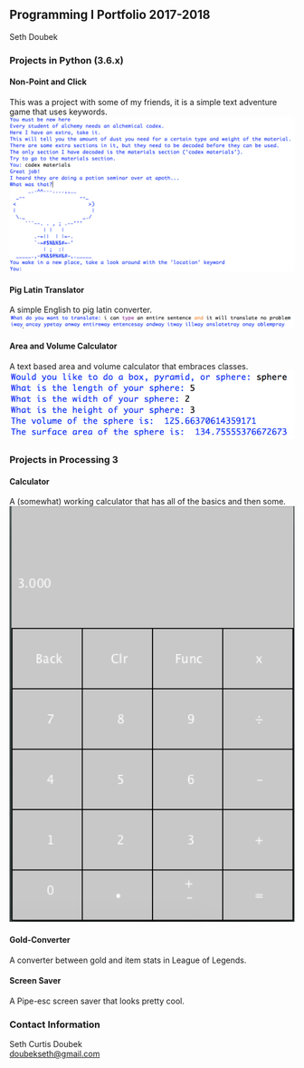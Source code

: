 ## Programming I Portfolio 2017-2018
Seth Doubek

### Projects in Python (3.6.x)
#### Non-Point and Click
This was a project with some of my friends, it is a simple text adventure game that uses keywords. 
[![Non-Point and Click](https://github.com/DoubekSeth/Programming17-18/blob/master/Images/NonPointAndClick.png)](https://github.com/DoubekSeth/NonPointAndClick)

#### Pig Latin Translator
A simple English to pig latin converter. 
[![Pig Latin Converter](https://github.com/DoubekSeth/Programming17-18/blob/master/Images/PigLatin.png)](https://github.com/DoubekSeth/PigLatin)

#### Area and Volume Calculator
A text based area and volume calculator that embraces classes. 
[![Shape Tester](https://github.com/DoubekSeth/Programming17-18/blob/master/Images/ShapeTester.png)](https://github.com/DoubekSeth/ShapeTester)

### Projects in Processing 3
#### Calculator
A (somewhat) working calculator that has all of the basics and then some.
[![Calculator](https://github.com/DoubekSeth/Programming17-18/blob/master/Images/Calculator.png)](https://github.com/DoubekSeth/Calculator)

#### Gold-Converter
A converter between gold and item stats in League of Legends.

#### Screen Saver
A Pipe-esc screen saver that looks pretty cool.


### Contact Information
Seth Curtis Doubek  
doubekseth@gmail.com
